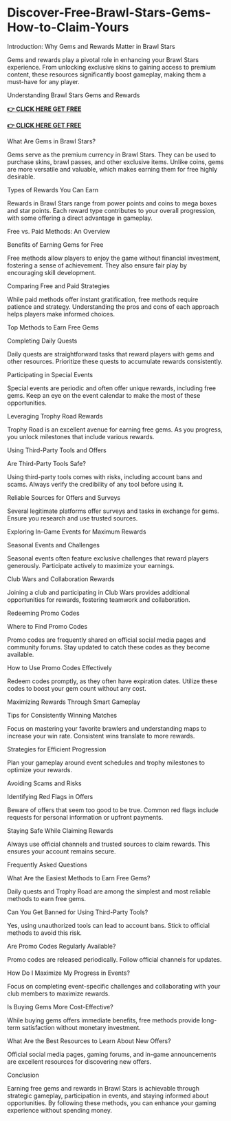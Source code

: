 # Discover-Free-Brawl-Stars-Gems-How-to-Claim-Yours
Introduction: Why Gems and Rewards Matter in Brawl Stars

Gems and rewards play a pivotal role in enhancing your Brawl Stars experience. From unlocking exclusive skins to gaining access to premium content, these resources significantly boost gameplay, making them a must-have for any player.

Understanding Brawl Stars Gems and Rewards

**[👉 CLICK HERE GET FREE](https://usaofferzon.com/brawlstarsgift)**



**[👉 CLICK HERE GET FREE](https://usaofferzon.com/giftcard)**




What Are Gems in Brawl Stars?

Gems serve as the premium currency in Brawl Stars. They can be used to purchase skins, brawl passes, and other exclusive items. Unlike coins, gems are more versatile and valuable, which makes earning them for free highly desirable.

Types of Rewards You Can Earn

Rewards in Brawl Stars range from power points and coins to mega boxes and star points. Each reward type contributes to your overall progression, with some offering a direct advantage in gameplay.

Free vs. Paid Methods: An Overview

Benefits of Earning Gems for Free

Free methods allow players to enjoy the game without financial investment, fostering a sense of achievement. They also ensure fair play by encouraging skill development.

Comparing Free and Paid Strategies

While paid methods offer instant gratification, free methods require patience and strategy. Understanding the pros and cons of each approach helps players make informed choices.

Top Methods to Earn Free Gems

Completing Daily Quests

Daily quests are straightforward tasks that reward players with gems and other resources. Prioritize these quests to accumulate rewards consistently.

Participating in Special Events

Special events are periodic and often offer unique rewards, including free gems. Keep an eye on the event calendar to make the most of these opportunities.

Leveraging Trophy Road Rewards

Trophy Road is an excellent avenue for earning free gems. As you progress, you unlock milestones that include various rewards.

Using Third-Party Tools and Offers

Are Third-Party Tools Safe?

Using third-party tools comes with risks, including account bans and scams. Always verify the credibility of any tool before using it.

Reliable Sources for Offers and Surveys

Several legitimate platforms offer surveys and tasks in exchange for gems. Ensure you research and use trusted sources.

Exploring In-Game Events for Maximum Rewards

Seasonal Events and Challenges

Seasonal events often feature exclusive challenges that reward players generously. Participate actively to maximize your earnings.

Club Wars and Collaboration Rewards

Joining a club and participating in Club Wars provides additional opportunities for rewards, fostering teamwork and collaboration.

Redeeming Promo Codes

Where to Find Promo Codes

Promo codes are frequently shared on official social media pages and community forums. Stay updated to catch these codes as they become available.

How to Use Promo Codes Effectively

Redeem codes promptly, as they often have expiration dates. Utilize these codes to boost your gem count without any cost.

Maximizing Rewards Through Smart Gameplay

Tips for Consistently Winning Matches

Focus on mastering your favorite brawlers and understanding maps to increase your win rate. Consistent wins translate to more rewards.

Strategies for Efficient Progression

Plan your gameplay around event schedules and trophy milestones to optimize your rewards.

Avoiding Scams and Risks

Identifying Red Flags in Offers

Beware of offers that seem too good to be true. Common red flags include requests for personal information or upfront payments.

Staying Safe While Claiming Rewards

Always use official channels and trusted sources to claim rewards. This ensures your account remains secure.

Frequently Asked Questions

What Are the Easiest Methods to Earn Free Gems?

Daily quests and Trophy Road are among the simplest and most reliable methods to earn free gems.

Can You Get Banned for Using Third-Party Tools?

Yes, using unauthorized tools can lead to account bans. Stick to official methods to avoid this risk.

Are Promo Codes Regularly Available?

Promo codes are released periodically. Follow official channels for updates.

How Do I Maximize My Progress in Events?

Focus on completing event-specific challenges and collaborating with your club members to maximize rewards.

Is Buying Gems More Cost-Effective?

While buying gems offers immediate benefits, free methods provide long-term satisfaction without monetary investment.

What Are the Best Resources to Learn About New Offers?

Official social media pages, gaming forums, and in-game announcements are excellent resources for discovering new offers.

Conclusion

Earning free gems and rewards in Brawl Stars is achievable through strategic gameplay, participation in events, and staying informed about opportunities. By following these methods, you can enhance your gaming experience without spending money.
